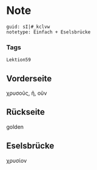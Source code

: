 # Note
```
guid: sI|#_kclvw
notetype: Einfach + Eselsbrücke
```

### Tags
```
Lektion59
```

## Vorderseite
χρυσοῦς, ῆ, οῦν

## Rückseite
golden

## Eselsbrücke
χρυσίον
